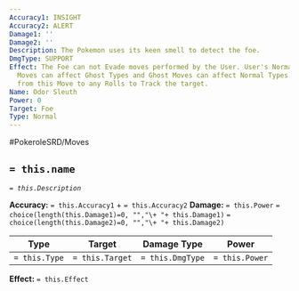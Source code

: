 ```yaml
---
Accuracy1: INSIGHT
Accuracy2: ALERT
Damage1: ''
Damage2: ''
Description: The Pokemon uses its keen smell to detect the foe.
DmgType: SUPPORT
Effect: The Foe can not Evade moves performed by the User. User's Normal and Fighting
  Moves can affect Ghost Types and Ghost Moves can affect Normal Types. Add all Successes
  from this Move to any Rolls to Track the target.
Name: Odor Sleuth
Power: 0
Target: Foe
Type: Normal
---
```


#PokeroleSRD/Moves

## `= this.name` 
*`= this.Description`*

**Accuracy:** `= this.Accuracy1` + `= this.Accuracy2`
**Damage:** `= this.Power` `= choice(length(this.Damage1)=0, "","\+ "+ this.Damage1)` `= choice(length(this.Damage2)=0, "","\+ "+ this.Damage2)`

| Type          | Target          | Damage Type          | Power          |
| ------------- | --------------- | ---------------- | -------------- |
| `= this.Type` | `= this.Target` | `= this.DmgType` | `= this.Power` | 

**Effect:** `= this.Effect`